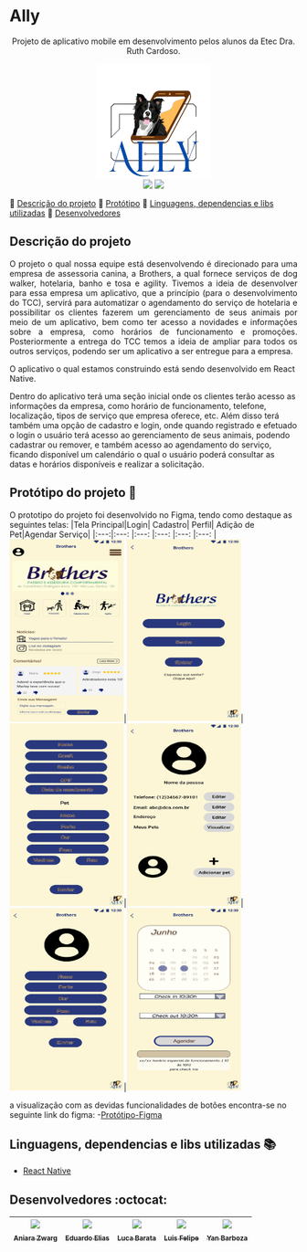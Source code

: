 # Ally
<p align="center">
  Projeto de aplicativo mobile em desenvolvimento pelos alunos da Etec Dra. Ruth Cardoso.
</p>


<p align="center">
  <img src="assets/ally2.png" width=200><br>
  <img src="https://img.shields.io/static/v1?label=react&message=framework&color=blue&style=for-the-badge&logo=REACT"/>
  <img src="http://img.shields.io/static/v1?label=STATUS&message=EM%20DESENVOLVIMENTO&color=RED&style=for-the-badge"/>
</p>

:small_blue_diamond: [Descrição do projeto](#descrição-do-projeto)
:small_blue_diamond: [Protótipo](#prototipo)
:small_blue_diamond: [Linguagens, dependencias e libs utilizadas](#linguagens)
:small_blue_diamond: [Desenvolvedores](#desenvolvedores)


## Descrição do projeto 

<p align="justify">
 O projeto o qual nossa equipe está desenvolvendo é direcionado para uma empresa de assessoria canina, a Brothers, a qual fornece serviços de dog walker, hotelaria, banho e tosa e agility. Tivemos a ideia de desenvolver para essa empresa um aplicativo, que a princípio (para o desenvolvimento do TCC), servirá para automatizar o agendamento do serviço de hotelaria e possibilitar os clientes fazerem um gerenciamento de seus animais por meio de um aplicativo, bem como ter acesso a novidades e informações sobre a empresa, como horários de funcionamento e promoções. Posteriormente a entrega do TCC temos a ideia de ampliar para todos os outros serviços, podendo ser um aplicativo a ser entregue para a empresa. 

O aplicativo o qual estamos construindo está sendo desenvolvido em React Native.

Dentro do aplicativo terá uma seção inicial onde os clientes terão acesso as informações da empresa, como horário de funcionamento, telefone, localização, tipos de serviço que empresa oferece, etc. Além disso terá também uma opção de cadastro e login, onde quando registrado e efetuado o login o usuário terá acesso ao gerenciamento de seus animais, podendo cadastrar ou remover, e também acesso ao agendamento do serviço, ficando disponível um calendário o qual o usuário poderá consultar as datas e horários disponíveis e realizar a solicitação. 

</p>
<a id="prototipo">
  
  ## Protótipo do projeto :iphone:
</a>



O prototipo do projeto foi desenvolvido no Figma, tendo como destaque as seguintes telas: 
|Tela Principal|Login| Cadastro| Perfil| Adição de Pet|Agendar Serviço|
|:---:|:---: |:---: |:---: |:---: |:---:
|<img src="\assets\prototipo\Ally_page (6).jpg" width=200 height=320>|<img src="\assets\prototipo\Ally_page (8).jpg" width=200 height=320>|<img src="\assets\prototipo\Ally_page (2).jpg" width=200 height=320>|<img src="\assets\prototipo\Ally_page (3).jpg" width=200 height=320>|<img src="\assets\prototipo\Ally_page (5).jpg" width=200 height=320>|<img src="\assets\prototipo\Ally_page (15).jpg" width=200 height=320>

a visualização com as devidas funcionalidades de botões encontra-se no seguinte link do figma: 
-[Protótipo-Figma](https://www.figma.com/proto/ZwgPTUtIF1Z2n4z0UZIxMU/Ally-(Community)?type=design&scaling=scale-down&page-id=0%3A1&node-id=6-172&starting-point-node-id=6%3A172)


<a id="linguagens">
  
  ##  Linguagens, dependencias e libs utilizadas :books:
</a>

- [React Native](https://reactnative.dev/docs/getting-started)


<a id="desenvolvedores">
  
  ##   Desenvolvedores :octocat:
</a>


| [<img src="https://avatars.githubusercontent.com/u/112500673?v=4" width=115><br><sub>Aniara Zwarg</sub>](https://github.com/aniarazwarg) |  [<img src="https://avatars.githubusercontent.com/u/142364436?v=4" width=115><br><sub>Eduardo Elias</sub>](https://github.com/Eduardo-112) |  [<img src="https://avatars.githubusercontent.com/u/83922338?v=4" width=115><br><sub>Luca Barata</sub>](https://github.com/lucabarata) |[<img src="https://avatars.githubusercontent.com/u/113396028?v=4" width=115><br><sub>Luis Felipe</sub>](https://github.com/devluisfpaixao) |[<img src="https://avatars.githubusercontent.com/u/142733967?v=4" width=115><br><sub>Yan Barboza</sub>](https://github.com/YanBarboza) |
| :---: | :---: | :---: | :---: | :---: 

  
 
